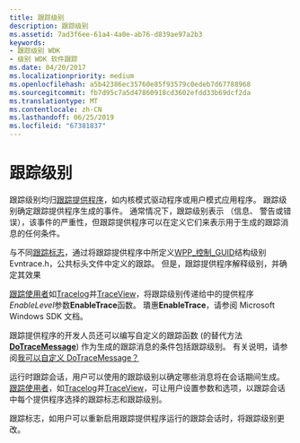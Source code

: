 ```yaml
---
title: 跟踪级别
description: 跟踪级别
ms.assetid: 7ad3f6ee-61a4-4a0e-ab76-d839ae97a2b3
keywords:
- 跟踪级别 WDK
- 级别 WDK 软件跟踪
ms.date: 04/20/2017
ms.localizationpriority: medium
ms.openlocfilehash: a5b42386ec35760e85f93579c0edeb7d67788968
ms.sourcegitcommit: fb7d95c7a5d47860918cd3602efdd33b69dcf2da
ms.translationtype: MT
ms.contentlocale: zh-CN
ms.lasthandoff: 06/25/2019
ms.locfileid: "67381837"
---
```

# <a name="trace-level"></a>跟踪级别


跟踪级别均归[跟踪提供程序](trace-provider.md)，如内核模式驱动程序或用户模式应用程序。 跟踪级别确定跟踪提供程序生成的事件。 通常情况下，跟踪级别表示 （信息、 警告或错误），该事件的严重性，但跟踪提供程序可以在定义它们来表示用于生成的跟踪消息的任何条件。

与不同[跟踪标志](trace-flags.md)，通过将跟踪提供程序中所定义[WPP\_控制\_GUID](https://docs.microsoft.com/previous-versions/windows/hardware/previsioning-framework/ff556186(v=vs.85))结构级别 Evntrace.h，公共标头文件中定义的跟踪。 但是，跟踪提供程序解释级别，并确定其效果

[跟踪使用者](trace-consumer.md)如[Tracelog](tracelog.md)并[TraceView](traceview.md)，将跟踪级别传递给中的提供程序*EnableLevel*参数**EnableTrace**函数。 璝惠**EnableTrace**，请参阅 Microsoft Windows SDK 文档。

跟踪提供程序的开发人员还可以编写自定义的跟踪函数 (的替代方法[ **DoTraceMessage**](https://docs.microsoft.com/previous-versions/windows/hardware/previsioning-framework/ff544918(v=vs.85))) 作为生成的跟踪消息的条件包括跟踪级别。 有关说明，请参阅[我可以自定义 DoTraceMessage？](can-i-customize-dotracemessage-.md)

运行时跟踪会话，用户可以使用的跟踪级别以确定哪些消息将在会话期间生成。 [跟踪使用者](trace-consumer.md)，如[Tracelog](tracelog.md)并[TraceView](traceview.md)，可让用户设置参数和选项，以跟踪会话中每个提供程序选择的跟踪标志和跟踪级别。

跟踪标志，如用户可以重新启用跟踪提供程序运行的跟踪会话时，将跟踪级别更改。

 

 





